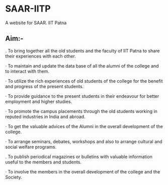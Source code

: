 # SAAR-IITP
A website for SAAR. IIT Patna

## Aim:-
 .       To bring together all the old students and the faculty of IIT Patna to share their experiences with each other.

·        To maintain and update the data base of all the alumni of the college and to interact with them.

·        To utilize the rich experiences of old students of the college for the benefit and progress of the present students.

·        To provide guidance to the present students in their endeavour for better employment and higher studies.

·        To promote the campus placements through the old students working in reputed industries in India and abroad.

·        To get the valuable advices of the Alumni in the overall development of the college.

·        To arrange seminars, debates, workshops and also to arrange cultural and social welfare programs. 

.        To publish periodical magazines or bulletins with valuable information useful to the members and students. 

·        To involve the members in the overall development of the college and the Society.  
